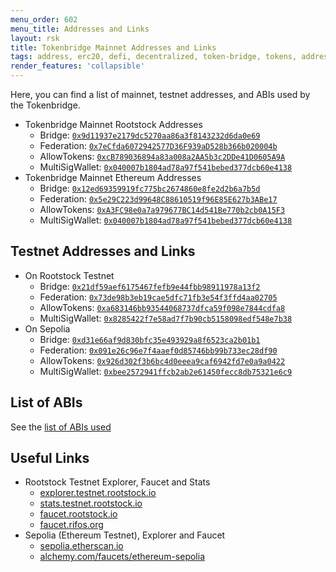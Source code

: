 ```yaml
---
menu_order: 602
menu_title: Addresses and Links
layout: rsk
title: Tokenbridge Mainnet Addresses and Links
tags: address, erc20, defi, decentralized, token-bridge, tokens, addresses, bridge, multisig, federation, quick-start, guides, tutorial, testnet, faucet, networks, dApps, tools, rsk, ethereum, smart-contracts, install, get-started, how-to, mainnet, sidechain, contracts
render_features: 'collapsible'
---
```


Here, you can find a list of mainnet, testnet addresses, and ABIs used by the Tokenbridge.

[](#top "collapsible")
- Tokenbridge Mainnet Rootstock Addresses
    - Bridge: [`0x9d11937e2179dc5270aa86a3f8143232d6da0e69`](https://explorer.rootstock.io/address/0x9d11937e2179dc5270aa86a3f8143232d6da0e69)
    - Federation: [`0x7eCfda6072942577D36F939aD528b366b020004b`](https://explorer.rootstock.io/address/0x7ecfda6072942577d36f939ad528b366b020004b)
    - AllowTokens: [`0xcB789036894a83a008a2AA5b3c2DDe41D0605A9A`](https://explorer.rootstock.io/address/0xcb789036894a83a008a2aa5b3c2dde41d0605a9a)
    - MultiSigWallet: [`0x040007b1804ad78a97f541bebed377dcb60e4138`](https://blockscout.com/rsk/mainnet/address/0x040007b1804aD78A97f541bEBED377dcb60E4138)
- Tokenbridge Mainnet Ethereum Addresses
    - Bridge: [`0x12ed69359919fc775bc2674860e8fe2d2b6a7b5d`](https://etherscan.io/address/0x12ed69359919fc775bc2674860e8fe2d2b6a7b5d)
    - Federation: [`0x5e29C223d99648C88610519f96E85E627b3ABe17`](https://etherscan.io/address/0x5e29C223d99648C88610519f96E85E627b3ABe17)
    - AllowTokens: [`0xA3FC98e0a7a979677BC14d541Be770b2cb0A15F3`](https://etherscan.io/address/0xa3fc98e0a7a979677bc14d541be770b2cb0a15f3)
    - MultiSigWallet: [`0x040007b1804ad78a97f541bebed377dcb60e4138`](https://etherscan.io/address/0x040007b1804ad78a97f541bebed377dcb60e4138)

## Testnet Addresses and Links

[](#top "collapsible")
- On Rootstock Testnet
    - Bridge: [`0x21df59aef6175467fefb9e44fbb98911978a13f2`](https://explorer.testnet.rootstock.io/address/0x21df59aef6175467fefb9e44fbb98911978a13f2)
    - Federation: [`0x73de98b3eb19cae5dfc71fb3e54f3ffd4aa02705`](https://explorer.testnet.rootstock.io/address/0x73de98b3eb19cae5dfc71fb3e54f3ffd4aa02705)
    - AllowTokens: [`0xa683146bb93544068737dfca59f098e7844cdfa8`](https://explorer.testnet.rootstock.io/address/0xa683146bb93544068737dfca59f098e7844cdfa8)
    - MultiSigWallet: [`0x8285422f7e58ad7f7b90cb5158098edf548e7b38`](https://explorer.testnet.rootstock.io/address/0x8285422f7e58ad7f7b90cb5158098edf548e7b38)
- On Sepolia
    - Bridge: [`0xd31e66af9d830bfc35e493929a8f6523ca2b01b1`](https://sepolia.etherscan.io/address/0xd31e66af9d830bfc35e493929a8f6523ca2b01b1)
    - Federation: [`0x091e26c96e7f4aaef0d85746bb99b733ec28df90`](https://sepolia.etherscan.io/address/0x091e26c96e7f4aaef0d85746bb99b733ec28df90)
    - AllowTokens: [`0x926d302f3b6bc4d0eeea9caf6942fd7e0a9a0422`](https://sepolia.etherscan.io/address/0x926d302f3b6bc4d0eeea9caf6942fd7e0a9a0422)
    - MultiSigWallet: [`0xbee2572941ffcb2ab2e61450fecc8db75321e6c9`](https://sepolia.etherscan.io/address/0xbee2572941ffcb2ab2e61450fecc8db75321e6c9)

## List of ABIs

See the [list of ABIs used](https://github.com/rsksmart/tokenbridge/tree/master/bridge/abi)

## Useful Links

[](#top "collapsible")
- Rootstock Testnet Explorer, Faucet and Stats
  - [explorer.testnet.rootstock.io](https://explorer.testnet.rootstock.io/)
  - [stats.testnet.rootstock.io](https://stats.testnet.rootstock.io/)
  - [faucet.rootstock.io](https://faucet.rootstock.io/)
  - [faucet.rifos.org](https://faucet.rifos.org/)
- Sepolia (Ethereum Testnet), Explorer and Faucet
  - [sepolia.etherscan.io](https://sepolia.etherscan.io/)
  - [alchemy.com/faucets/ethereum-sepolia](https://www.alchemy.com/faucets/ethereum-sepolia)

